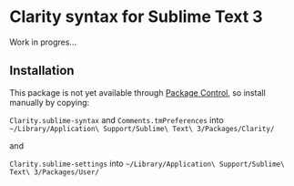 # Clarity syntax for Sublime Text 3

Work in progres...

## Installation

This package is not yet available through [Package Control](https://packagecontrol.io), so install manually by copying:

`Clarity.sublime-syntax` and `Comments.tmPreferences` into `~/Library/Application\ Support/Sublime\ Text\ 3/Packages/Clarity/`

and

`Clarity.sublime-settings` into `~/Library/Application\ Support/Sublime\ Text\ 3/Packages/User/`

